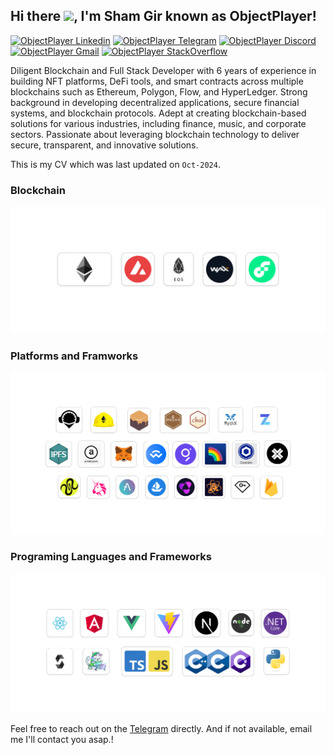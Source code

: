 <h2> Hi there <img src="https://media.giphy.com/media/hvRJCLFzcasrR4ia7z/giphy.gif" width="28">, I'm Sham Gir known as ObjectPlayer! </h2>
    
[![ObjectPlayer Linkedin](https://img.shields.io/badge/LinkedIn-0077B5?style=for-the-badge&logo=linkedin&logoColor=white)](https://www.linkedin.com/in/sham-gir-2573b1170/)
[![ObjectPlayer Telegram](https://img.shields.io/badge/Telegram-2CA5E0?style=for-the-badge&logo=telegram&logoColor=white)](https://t.me/@ShamGir)
[![ObjectPlayer Discord](https://img.shields.io/badge/Discord-7289DA?style=for-the-badge&logo=discord&logoColor=white)](https://discordapp.com/users/ShamGir#9676)
[![ObjectPlayer Gmail](https://img.shields.io/badge/Gmail-D14836?style=for-the-badge&logo=gmail&logoColor=white)](https://mail.google.com/mail/u/objectplayer@gmail.com)
[![ObjectPlayer StackOverflow](https://img.shields.io/badge/StackOverflow-F48024?style=for-the-badge&logo=stackoverflow&logoColor=white)](https://stackoverflow.com/users/9515659/sham-gir)


Diligent Blockchain and Full Stack Developer with 6 years of experience in building NFT platforms, DeFi tools, and smart contracts across multiple blockchains such as Ethereum, Polygon, Flow, and HyperLedger. Strong background in developing decentralized applications, secure financial systems, and blockchain protocols. Adept at creating blockchain-based solutions for various industries, including finance, music, and corporate sectors. Passionate about leveraging blockchain technology to deliver secure, transparent, and innovative solutions.


This is my CV which was last updated on `Oct-2024`.

### Blockchain
 <img src="./images/blockchains.png" alt="Blockchain" /> 
 
### Platforms and Framworks
 <img src="./images/framwworks.png" alt="Frameworks" /> 
 
### Programing Languages and Frameworks
 <img src="./images/languages.png" alt="Languages" /> 


Feel free to reach out on the [Telegram](https://t.me/@ShamGir) directly. And if not available, email me I'll contact you asap.!
